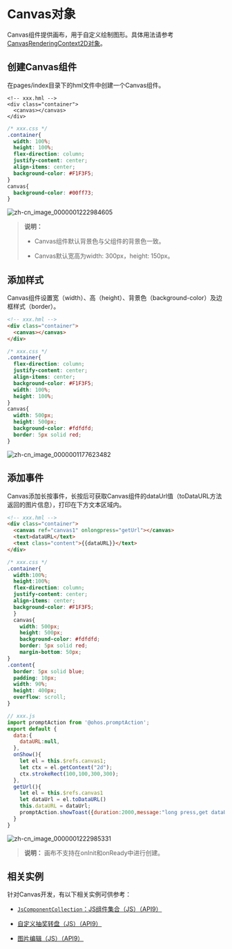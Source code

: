 # Canvas对象


Canvas组件提供画布，用于自定义绘制图形。具体用法请参考[CanvasRenderingContext2D对象](../reference/arkui-js/js-components-canvas-canvasrenderingcontext2d.md)。


## 创建Canvas组件

在pages/index目录下的hml文件中创建一个Canvas组件。


```
<!-- xxx.hml -->
<div class="container">
  <canvas></canvas>
</div>
```


```css
/* xxx.css */
.container{
  width: 100%;
  height: 100%;
  flex-direction: column;
  justify-content: center;
  align-items: center;
  background-color: #F1F3F5;
}
canvas{
  background-color: #00ff73;
}
```

![zh-cn_image_0000001222984605](figures/zh-cn_image_0000001222984605.png)

> **说明：**
> - Canvas组件默认背景色与父组件的背景色一致。
>
> - Canvas默认宽高为width: 300px，height: 150px。


## 添加样式

Canvas组件设置宽（width）、高（height）、背景色（background-color）及边框样式（border）。


```html
<!-- xxx.hml -->
<div class="container">
  <canvas></canvas>
</div>
```


```css
/* xxx.css */
.container{
  flex-direction: column;
  justify-content: center;
  align-items: center;
  background-color: #F1F3F5;
  width: 100%;
  height: 100%;
}
canvas{
  width: 500px;
  height: 500px;  
  background-color: #fdfdfd;  
  border: 5px solid red;
}
```

![zh-cn_image_0000001177623482](figures/zh-cn_image_0000001177623482.png)


## 添加事件

Canvas添加长按事件，长按后可获取Canvas组件的dataUrl值（toDataURL方法返回的图片信息），打印在下方文本区域内。


```html
<!-- xxx.hml -->
<div class="container">
  <canvas ref="canvas1" onlongpress="getUrl"></canvas>
  <text>dataURL</text>
  <text class="content">{{dataURL}}</text>
</div>
```


```css
/* xxx.css */
.container{
  width:100%;
  height:100%;
  flex-direction: column;
  justify-content: center;
  align-items: center;
  background-color: #F1F3F5;
  }
  canvas{  
    width: 500px;  
    height: 500px;
    background-color: #fdfdfd;
    border: 5px solid red;
    margin-bottom: 50px;
}
.content{
  border: 5px solid blue;
  padding: 10px;
  width: 90%;
  height: 400px; 
  overflow: scroll;
}
```


```js
// xxx.js
import promptAction from '@ohos.promptAction';
export default {
  data:{
    dataURL:null,
  },
  onShow(){
    let el = this.$refs.canvas1;
    let ctx = el.getContext("2d"); 
    ctx.strokeRect(100,100,300,300);
  },
  getUrl(){
    let el = this.$refs.canvas1
    let dataUrl = el.toDataURL()
    this.dataURL = dataUrl;
    promptAction.showToast({duration:2000,message:"long press,get dataURL"})
  }
}
```

![zh-cn_image_0000001222985331](figures/zh-cn_image_0000001222985331.gif)

> **说明：**
> 画布不支持在onInit和onReady中进行创建。

## 相关实例

针对Canvas开发，有以下相关实例可供参考：

- [`JsComponentCollection`：JS组件集合（JS）（API9）](https://gitee.com/openharmony/applications_app_samples/tree/OpenHarmony-3.2-Release/code/UI/JsComponentClollection/JsComponentCollection)

- [自定义抽奖转盘（JS）（API9）](https://gitee.com/openharmony/codelabs/tree/master/JSUI/JSCanvasComponent)

- [图片编辑（JS）（API9）](https://gitee.com/openharmony/codelabs/tree/master/Media/ImageEditorTemplate)